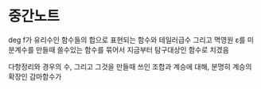 # 중간노트

deg f가 유리수인 함수들의 합으로 표현되는 함수와 테일러급수 그리고 멱영원 ε를 미분계수를 만들때 쓸수있는 함수를 묶어서 지금부터 탐구대상인 함수로 치겠음

다항정리와 경우의 수, 그리고 그것을 만들때 쓰인 조합과 계승에 대해, 분명히 계승의 확장인 감마함수가 
